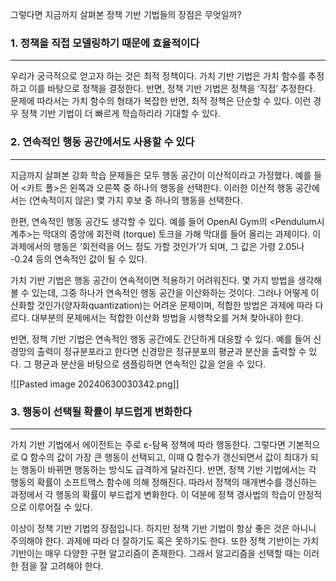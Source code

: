 그렇다면 지금까지 살펴본 정책 기반 기법들의 장점은 무엇일까? 

### 1. 정책을 직접 모델링하기 때문에 효율적이다
---
우리가 궁극적으로 얻고자 하는 것은 최적 정책이다. 가치 기반 기법은 가치 함수를 추정하고 이를 바탕으로 정책을 결정한다. 반면, 정책 기반 기법은 정책을 ‘직접’ 추정한다. 문제에 따라서는 가치 함수의 형태가 복잡한 반면, 최적 정책은 단순할 수 있다. 이런 경우 정책 기반 기법이 더 빠르게 학습하리라 기대할 수 있다.

### 2. 연속적인 행동 공간에서도 사용할 수 있다
---
지금까지 살펴본 강화 학습 문제들은 모두 행동 공간이 이산적이라고 가정했다. 예를 들어 <카트 폴>은 왼쪽과 오른쪽 중 하나의 행동을 선택한다. 이러한 이산적 행동 공간에서는 (연속적이지 않은) 몇 가지 후보 중 하나의 행동을 선택한다.

한편, 연속적인 행동 공간도 생각할 수 있다. 예를 들어 OpenAI Gym의 <Pendulum시계추>는 막대의 중앙에 회전력 (torque) 토크을 가해 막대를 들어 올리는 과제이다. 이 과제에서의 행동은 ‘회전력을 어느 정도 가할 것인가’가 되며, 그 값은 가령 2.05나 -0.24 등의 연속적인 값이 될 수 있다.

가치 기반 기법은 행동 공간이 연속적이면 적용하기 어려워진다. 몇 가지 방법을 생각해볼 수 있는데, 그중 하나가 연속적인 행동 공간을 이산화하는 것이다. 그러나 어떻게 이산화할 것인가(양자화quantization)는 어려운 문제이며, 적합한 방법은 과제에 따라 다르다. 대부분의 문제에서는 적합한 이산화 방법을 시행착오를 거쳐 찾아내야 한다.

반면, 정책 기반 기법은 연속적인 행동 공간에도 간단하게 대응할 수 있다. 예를 들어 신경망의 출력이 정규분포라고 한다면 신경망은 정규분포의 평균과 분산을 출력할 수 있다. 그 평균과 분산을 바탕으로 샘플링하면 연속적인 값을 얻을 수 있다.

![[Pasted image 20240630030342.png]]

### 3. 행동이 선택될 확률이 부드럽게 변화한다
---
가치 기반 기법에서 에이전트는 주로 ε-탐욕 정책에 따라 행동한다. 그렇다면 기본적으로 Q 함수의 값이 가장 큰 행동이 선택되고, 이때 Q 함수가 갱신되면서 값이 최대가 되는 행동이 바뀌면 행동하는 방식도 급격하게 달라진다. 반면, 정책 기반 기법에서는 각 행동의 확률이 소프트맥스 함수에 의해 정해진다. 따라서 정책의 매개변수를 갱신하는 과정에서 각 행동의 확률이 부드럽게 변화한다. 이 덕분에 정책 경사법의 학습이 안정적으로 이루어질 수 있다.

이상이 정책 기반 기법의 장점입니다. 하지만 정책 기반 기법이 항상 좋은 것은 아니니 주의해야 한다. 과제에 따라 더 잘하기도 혹은 못하기도 한다. 또한 정책 기반이는 가치 기반이는 매우 다양한 구현 알고리즘이 존재한다. 그래서 알고리즘을 선택할 때는 이러한 점을 잘 고려해야 한다.


